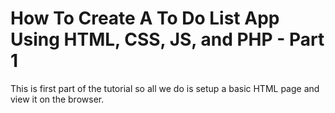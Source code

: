 # How To Create A To Do List App Using HTML, CSS, JS, and PHP - Part 1

This is first part of the tutorial so all we do is setup a basic HTML page and view it on the browser.